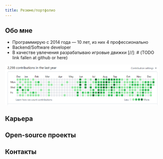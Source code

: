 ```yaml
---
title: Резюме/портфолио
---
```


## Обо мне

- Программирую с 2014 года — 10 лет, из них 4 профессионально
- Backend/Software developer
- В качестве увлечения разрабатываю игровые движки [//]: # (TODO link fallen at github or here)

![](/assets/github_activity.png)

## Карьера

## Open-source проекты

## Контакты
